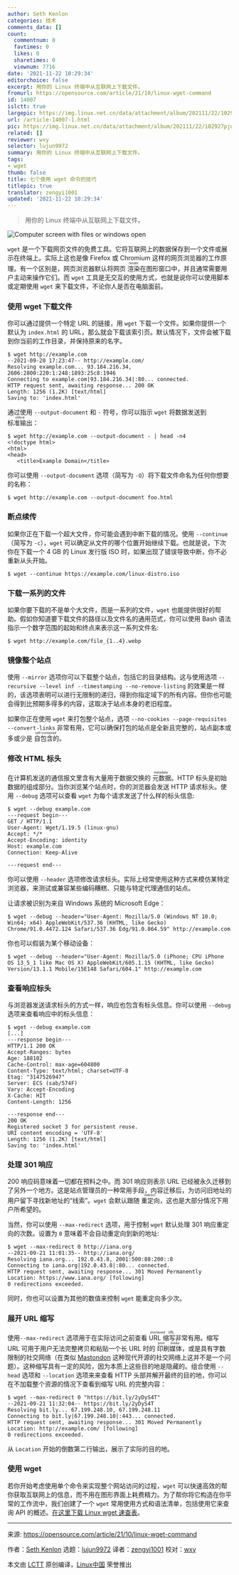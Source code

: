 ```yaml
---
author: Seth Kenlon
categories: 技术
comments_data: []
count:
  commentnum: 0
  favtimes: 0
  likes: 0
  sharetimes: 0
  viewnum: 7716
date: '2021-11-22 10:29:34'
editorchoice: false
excerpt: 用你的 Linux 终端中从互联网上下载文件。
fromurl: https://opensource.com/article/21/10/linux-wget-command
id: 14007
islctt: true
largepic: https://img.linux.net.cn/data/attachment/album/202111/22/102927pjuji5juxzuikkg6.jpg
url: /article-14007-1.html
pic: https://img.linux.net.cn/data/attachment/album/202111/22/102927pjuji5juxzuikkg6.jpg.thumb.jpg
related: []
reviewer: wxy
selector: lujun9972
summary: 用你的 Linux 终端中从互联网上下载文件。
tags:
- wget
thumb: false
title: 七个使用 wget 命令的技巧
titlepic: true
translator: zengyi1001
updated: '2021-11-22 10:29:34'
---
```



> 
> 用你的 Linux 终端中从互联网上下载文件。
> 
> 
> 


![](https://img.linux.net.cn/data/attachment/album/202111/22/102927pjuji5juxzuikkg6.jpg "Computer screen with files or windows open")


`wget` 是一个下载网页文件的免费工具。它将互联网上的数据保存到一个文件或展示在终端上。实际上这也是像 Firefox 或 Chromium 这样的网页浏览器的工作原理。有一个区别是，网页浏览器默认将网页 <ruby> 渲染 <rt>  render </rt></ruby>在图形窗口中，并且通常需要用户主动来操作它们。而 `wget` 工具是无交互的使用方式，也就是说你可以使用脚本或定期使用 `wget` 来下载文件，不论你人是否在电脑面前。


### 使用 wget 下载文件


你可以通过提供一个特定 URL 的链接，用 `wget` 下载一个文件。如果你提供一个默认为 `index.html` 的 URL，那么就会下载该索引页。默认情况下，文件会被下载到你当前的工作目录，并保持原来的名字。



```
$ wget http://example.com
--2021-09-20 17:23:47-- http://example.com/
Resolving example.com... 93.184.216.34, 2606:2800:220:1:248:1893:25c8:1946
Connecting to example.com|93.184.216.34|:80... connected.
HTTP request sent, awaiting response... 200 OK
Length: 1256 (1.2K) [text/html]
Saving to: 'index.html'

```

通过使用 `--output-document` 和 `-` 符号，你可以指示 `wget` 将数据发送到 <ruby> 标准输出 <rt>  stdout </rt></ruby>：



```
$ wget http://example.com --output-document - | head -n4
<!doctype html>
<html>
<head>
   <title>Example Domain</title>

```

你可以使用 `--output-document` 选项（简写为 `-O`）将下载文件命名为任何你想要的名称：



```
$ wget http://example.com --output-document foo.html

```

### 断点续传


如果你正在下载一个超大文件，你可能会遇到中断下载的情况。使用 `--continue`（简写为 `-c`），`wget` 可以确定从文件的哪个位置开始继续下载。也就是说，下次你在下载一个 4 GB 的 Linux 发行版 ISO 时，如果出现了错误导致中断，你不必重新从头开始。



```
$ wget --continue https://example.com/linux-distro.iso

```

### 下载一系列的文件


如果你要下载的不是单个大文件，而是一系列的文件，`wget` 也能提供很好的帮助。假如你知道要下载文件的路径以及文件名的通用范式，你可以使用 Bash 语法指示一个数字范围的起始和终点来表示这一系列文件名:



```
$ wget http://example.com/file_{1..4}.webp

```

### 镜像整个站点


使用 `--mirror` 选项你可以下载整个站点，包括它的目录结构。这与使用选项 `--recursive --level inf --timestamping --no-remove-listing` 的效果是一样的，该选项表明可以进行无限制的递归，得到你指定域下的所有内容。但你也可能会得到比预期多得多的内容，这取决于站点本身的老旧程度。


如果你正在使用 `wget` 来打包整个站点，选项 `--no-cookies --page-requisites --convert-links` 非常有用，它可以确保打包的站点是全新且完整的，站点副本或多或少是<ruby> 自包含的 <rt>  self-contained </rt></ruby>。


### 修改 HTML 标头


在计算机发送的通信报文里含有大量用于数据交换的<ruby> 元数据 <rt>  metadata </rt></ruby>。HTTP 标头是初始数据的组成部分。当你浏览某个站点时，你的浏览器会发送 HTTP 请求标头。使用 `--debug` 选项可以查看 `wget` 为每个请求发送了什么样的标头信息:



```
$ wget --debug example.com
---request begin---
GET / HTTP/1.1
User-Agent: Wget/1.19.5 (linux-gnu)
Accept: */*
Accept-Encoding: identity
Host: example.com
Connection: Keep-Alive

---request end---

```

你可以使用 `--header` 选项修改请求标头。实际上经常使用这种方式来模仿某特定浏览器，来测试或兼容某些编码糟糕、只能与特定代理通信的站点。


让请求被识别为来自 Windows 系统的 Microsoft Edge：



```
$ wget --debug --header="User-Agent: Mozilla/5.0 (Windows NT 10.0; Win64; x64) AppleWebKit/537.36 (KHTML, like Gecko) Chrome/91.0.4472.124 Safari/537.36 Edg/91.0.864.59" http://example.com

```

你也可以假装为某个移动设备：



```
$ wget --debug --header="User-Agent: Mozilla/5.0 (iPhone; CPU iPhone OS 13_5_1 like Mac OS X) AppleWebKit/605.1.15 (KHTML, like Gecko) Version/13.1.1 Mobile/15E148 Safari/604.1" http://example.com

```

### 查看响应标头


与浏览器发送请求标头的方式一样，响应也包含有标头信息。你可以使用 `--debug` 选项来查看响应中的标头信息：



```
$ wget --debug example.com
[...]
---response begin---
HTTP/1.1 200 OK
Accept-Ranges: bytes
Age: 188102
Cache-Control: max-age=604800
Content-Type: text/html; charset=UTF-8
Etag: "3147526947"
Server: ECS (sab/574F)
Vary: Accept-Encoding
X-Cache: HIT
Content-Length: 1256

---response end---
200 OK
Registered socket 3 for persistent reuse.
URI content encoding = 'UTF-8'
Length: 1256 (1.2K) [text/html]
Saving to: 'index.html'

```

### 处理 301 响应


200 响应码意味着一切都在预料之中。而 301 响应则表示 URL 已经被永久迁移到了另外一个地方。这是站点管理员的一种常用手段，内容迁移后，为访问旧地址的用户留下寻找新地址的“线索”。`wget` 会默认跟随<ruby> 重定向 <rt>  redirect </rt></ruby>，这也是大部分情况下用户所希望的。


当然，你可以使用 `--max-redirect` 选项，用于控制 `wget` 默认处理 301 响应重定向的次数。设置为 `0` 意味着不会自动重定向到新的地址:



```
$ wget --max-redirect 0 http://iana.org
--2021-09-21 11:01:35-- http://iana.org/
Resolving iana.org... 192.0.43.8, 2001:500:88:200::8
Connecting to iana.org|192.0.43.8|:80... connected.
HTTP request sent, awaiting response... 301 Moved Permanently
Location: https://www.iana.org/ [following]
0 redirections exceeded.

```

同时，你也可以设置为其他的数值来控制 `wget` 能重定向多少次。


### 展开 URL 缩写


使用`--max-redirect` 选项用于在实际访问之前查看 <ruby> URL 缩写 <rt>  shortened URL </rt></ruby>非常有用。缩写 URL 可用于用户无法完整拷贝和粘贴一个长 URL 时的<ruby> 印刷媒体 <rt>  print media </rt></ruby>，或是具有字数限制的社交网络（在类似 [Mastondon](https://opensource.com/article/17/4/guide-to-mastodon) 这种现代开源的社交网络上这并不是一个问题）。这种缩写具有一定的风险，因为本质上这些目的地是隐藏的。组合使用 `--head` 选项和 `--location` 选项来来查看 HTTP 头部并解开最终的目的地，你可以在不加载整个资源的情况下查看到缩写 URL 的完整内容：



```
$ wget --max-redirect 0 "https://bit.ly/2yDyS4T"
--2021-09-21 11:32:04-- https://bit.ly/2yDyS4T
Resolving bit.ly... 67.199.248.10, 67.199.248.11
Connecting to bit.ly|67.199.248.10|:443... connected.
HTTP request sent, awaiting response... 301 Moved Permanently
Location: http://example.com/ [following]
0 redirections exceeded.

```

从 `Location` 开始的倒数第二行输出，展示了实际的目的地。


### 使用 wget


若你开始考虑使用单个命令来实现整个网站访问的过程，`wget` 可以快速高效的帮你获取互联网上的信息，而不用在图形界面上耗费精力。为了帮你将它构造在你平常的工作流中，我们创建了一个 `wget` 常用使用方式和语法清单，包括使用它来查询 API 的概述。[在这里下载 Linux wget 速查表](https://opensource.com/downloads/linux-wget-cheat-sheet)。




---


来源: <https://opensource.com/article/21/10/linux-wget-command>


作者：[Seth Kenlon](https://opensource.com/users/seth) 选题：[lujun9972](https://github.com/lujun9972) 译者：[zengyi1001](https://github.com/zengyi1001) 校对：[wxy](https://github.com/wxy)


本文由 [LCTT](https://github.com/LCTT/TranslateProject) 原创编译，[Linux中国](https://linux.cn/) 荣誉推出